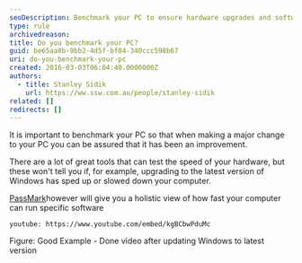 ```yaml
---
seoDescription: Benchmark your PC to ensure hardware upgrades and software updates improve performance, not hinder it.
type: rule
archivedreason:
title: Do you benchmark your PC?
guid: be65aa8b-9bb2-4d5f-bf04-340ccc598b67
uri: do-you-benchmark-your-pc
created: 2016-03-03T06:04:40.0000000Z
authors:
  - title: Stanley Sidik
    url: https://ww.ssw.com.au/people/stanley-sidik
related: []
redirects: []
---
```


It is important to benchmark your PC so that when making a major change to your PC you can be assured that it has been an improvement.

<!--endintro-->

There are a lot of great tools that can test the speed of your hardware, but these won't tell you if, for example, upgrading to the latest version of Windows has sped up or slowed down your computer.

[PassMark](http://www.passmark.com/)however will give you a holistic view of how fast your computer can run specific software

`youtube: https://www.youtube.com/embed/kgBCbwPduMc`

Figure: Good Example - Done video after updating Windows to latest version
